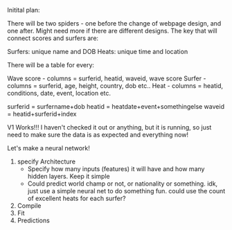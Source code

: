 Initital plan:

There will be two spiders - one before the change of webpage design, and one after.
Might need more if there are different designs. The key that will connect scores and surfers are:

Surfers: unique name and DOB
Heats: unique time and location

There will be a table for every:

Wave score - columns = surferid, heatid, waveid, wave score
Surfer - columns = surferid, age, height, country, dob etc..
Heat - columns = heatid, conditions, date, event, location etc.

surferid = surfername+dob
heatid = heatdate+event+somethingelse
waveid = heatid+surferid+index





V1 Works!!! I haven't checked it out or anything, but it is running, so just need to make sure the data is as expected and everything now!



Let's make a neural network!
1) specify Architecture
    - Specify how many inputs (features) it will have and how many hidden layers. Keep it simple
    - Could predict world champ or not, or nationality or something. idk, just use a simple neural net to do something fun. could use the count of excellent heats for each surfer?
2) Compile
3) Fit
4) Predictions